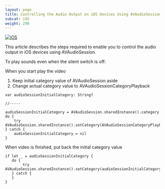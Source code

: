 ```yaml
---
layout: page
title: Controlling the Audio Output on iOS Devices Using AVAudioSession
subcat: iOS
weight: 290
---
```


[![iOS](https://img.shields.io/badge/iOS-Supported-green.svg)](https://github.com/kaltura/player-sdk-native-ios) 

This article describes the steps required to enable you to control the audio output in iOS devices using AVAudioSession.

To play sounds even when the silent switch is off:

When you start play the video
1. Keep initial category value of AVAudioSession aside
2. Change actual category value to AVAudioSessionCategoryPlayback

```
var audioSessionInitialCategory: String?

//-----

audioSessionInitialCategory = AVAudioSession.sharedInstance().category
do {
    try AVAudioSession.sharedInstance().setCategory(AVAudioSessionCategoryPlayback)
} catch {
    audioSessionInitialCategory = nil
}
```

When video is finished, put back the initial category value
```
if let _ = audioSessionInitialCategory {
   do {
        try AVAudioSession.sharedInstance().setCategory(audioSessionInitialCategory!)
   } catch {
   }
}
```
